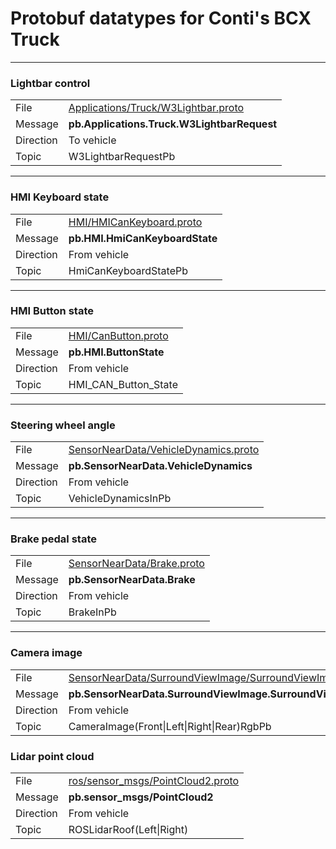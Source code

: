 # Protobuf datatypes for Conti's BCX Truck

---

### Lightbar control
|   |  |
| --- | --- |
| File     | [Applications/Truck/W3Lightbar.proto](/Applications/Truck/W3Lightbar.proto) |
| Message | **pb.Applications.Truck.W3LightbarRequest** |
| Direction | To vehicle |
| Topic  | W3LightbarRequestPb |

---

### HMI Keyboard state
|   |  |
| --- | --- |
| File     | [HMI/HMICanKeyboard.proto](/HMI/HMICanKeyboard.proto) |
| Message | **pb.HMI.HmiCanKeyboardState** |
| Direction | From vehicle |
| Topic  | HmiCanKeyboardStatePb |

---

### HMI Button state
|   |  |
| --- | --- |
| File     | [HMI/CanButton.proto](/HMI/CanButton.proto) |
| Message | **pb.HMI.ButtonState** |
| Direction | From vehicle |
| Topic  | HMI_CAN_Button_State |

---

### Steering wheel angle
|   |  |
| --- | --- |
| File     | [SensorNearData/VehicleDynamics.proto](/SensorNearData/VehicleDynamics.proto) |
| Message | **pb.SensorNearData.VehicleDynamics** |
| Direction | From vehicle |
| Topic  | VehicleDynamicsInPb |

---

### Brake pedal state
|   |  |
| --- | --- |
| File     | [SensorNearData/Brake.proto](/SensorNearData/Brake.proto) |
| Message | **pb.SensorNearData.Brake** |
| Direction | From vehicle |
| Topic  | BrakeInPb |

---

### Camera image
|   |  |
| --- | --- |
| File     | [SensorNearData/SurroundViewImage/SurroundViewImage.proto](/SensorNearData/SurroundViewImage/SurroundViewImage.proto) |
| Message | **pb.SensorNearData.SurroundViewImage.SurroundViewImage** |
| Direction | From vehicle |
| Topic  | CameraImage(Front\|Left\|Right\|Rear)RgbPb |

### Lidar point cloud
|   |  |
| --- | --- |
| File     | [ros/sensor_msgs/PointCloud2.proto](/ros/sensor_msgs/PointCloud2.proto) |
| Message | **pb.sensor_msgs/PointCloud2** |
| Direction | From vehicle |
| Topic  | ROSLidarRoof(Left\|Right) |
